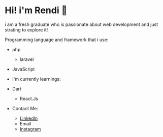 # Hi! i'm Rendi :wave:

i am a fresh graduate who is passionate about web development and just strating to explore it!

Programming language and framework that i use:

- php
  - laravel
- JavaScript

- I'm currently learnings:
- Dart

  - React.Js

- Contact Me:
  - [LinkedIn](https://www.linkedin.com/in/rendi-lutfi-ramadhan-1ab5071a6/)
  - Email
  - [Instagram](https://www.instagram.com/_masrenndi/)
